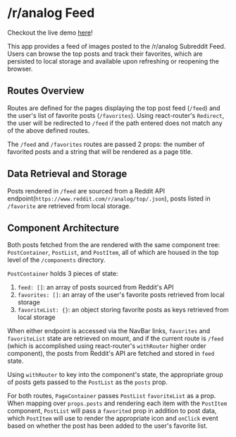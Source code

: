 # /r/analog Feed

Checkout the live demo [here](film-photography-subreddit.herokuapp.com/feed)! 

This app provides a feed of images posted to the /r/analog Subreddit Feed. Users can browse the top posts and track their favorites, which are persisted to local storage and available upon refreshing or reopening the browser.


## Routes Overview
Routes are defined for the pages displaying the top post feed (`/feed`) and the user's list of favorite posts (`/favorites`). Using react-router's `Redirect`, the user will be redirected to `/feed` if the path entered does not match any of the above defined routes.

The `/feed` and `/favorites` routes are passed 2 props: the number of favorited posts and a string that will be rendered as a page title.

## Data Retrieval and Storage

Posts rendered in `/feed` are sourced from a Reddit API endpoint(`https://www.reddit.com/r/analog/top/.json`), posts listed in `/favorite` are retrieved from local storage.

## Component Architecture  
Both posts fetched from the  are rendered with the same component tree: `PostContainer`, `PostList`, and `PostItem`, all of which are housed in the top level of the `/components` directory.

`PostContainer` holds 3 pieces of state:

1. `feed: []`: an array of posts sourced from Reddit's API
2. `favorites: []`: an array of the user's favorite posts retrieved from local storage
3. `favoriteList: {}`: an object storing favorite posts as keys retrieved from local storage

When either endpoint is accessed via the NavBar links, `favorites` and `favoriteList` state are retrieved on mount, and if the current route is `/feed` (which is accomplished using react-router's `withRouter` higher order component), the posts from Reddit's API are fetched and stored in `feed` state.

Using `withRouter` to key into the component's state, the appropriate group of posts gets passed to the `PostList` as the `posts` prop.

For both routes, `PageContainer` passes `PostList` `favoriteList` as a prop. When mapping over `props.posts` and rendering each item with the `PostItem` component, `PostList` will pass a `favorited` prop in addition to post data, which `PostItem` will use to render the appropriate icon and `onClick` event based on whether the post has been added to the user's favorite list.
